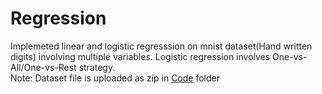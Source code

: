 # Regression
Implemeted linear and logistic regresssion on mnist dataset(Hand written digits) involving multiple variables.
Logistic regression involves One-vs-All/One-vs-Rest strategy. <br/> Note: Dataset file is uploaded as zip in [Code](https://github.com/S-h-a-s-h-a-n-k/Regression/tree/main/Code) folder
